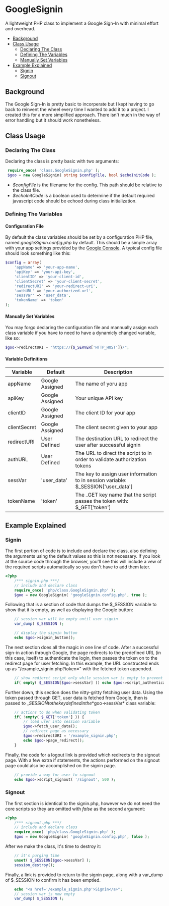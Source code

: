 # GoogleSignin
A lightweight PHP class to implement a Google Sign-In with minimal effort and overhead.
- [Background](#background)
- [Class Usage](#class-usage)
  - [Declaring The Class](#declaring-the-class)
  - [Defining The Variables](#defining-the-variables)
  - [Manually Set Variables](#manually-set-variables)
- [Example Explained](#example-explained)
  - [Signin](#signin)
  - [Signout](#signout)

## Background
The Google Sign-In is pretty basic to incorperate but I kept having to go back to reinvent the wheel every time I wanted to add it to a project. I created this for a more simplified approach. There isn't much in the way of error handling but it should work nonetheless.

## Class Usage
### Declaring The Class
Declaring the class is pretty basic with two arguments:
```PHP
 require_once( 'class.GoogleSignin.php' );
 $goo = new GoogleSignin( string $configFile, bool $echoInitCode );
```
- *$configFile* is the filename for the config. This path should be relative to the class file.
- *$echoInitCode* is a boolean used to determine if the default required javascript code should be echoed during class initialization.
### Defining The Variables
#### Configuration File
By default the class variables should be set by a configuration PHP file, named *googleSignin.config.php* by default. This should be a simple array with your app settings provided by the [Google Console](https://console.developers.google.com/apis/credentials). A typical config file should look something like this:
```PHP
$config = array(
    'appName' => 'your-app-name',
    'apiKey' => 'your-api-key',
    'clientID' => 'your-client-id',
    'clientSecret' => 'your-client-secret',
    'redirectURI' => 'your-redirect-uri',
    'authURL' => 'your-authorized-url',
    'sessVar' => 'user_data',
    'tokenName' => 'token'
);
```
#### Manually Set Variables
You may forgo declaring the configuration file and mannually assign each class variable if you have to need to have a dynamicly changed variable, like so:
```PHP
$goo->redirectURI = "https://{$_SERVER['HTTP_HOST']}/";
```
#### Variable Definitions
| Variable | Default | Description |
| --- | --- | --- |
| appName | Google Assigned | The name of yoru app |
| apiKey | Google Assigned | Your unique API key |
| clientID | Google Assigned | The client ID for your app |
| clientSecret | Google Assigned | The client secret given to your app |
| redirectURI | User Defined | The destination URL to redirect the user after successful signin |
| authURL | User Defined | The URL to direct the script to in order to validate authorization tokens |
| sessVar | 'user_data' | The key to assign user information to in session variable: $\_SESSION\['user_data'] |
| tokenName | 'token' | The \_GET key name that the script passes the token with: $\_GET\['token'] |

## Example Explained
### Signin
The first portion of code is to include and declare the class, also defining the arguments using the default values so this is not necessary. If you look at the source code through the browser, you'll see this will include a vew of the required scripts automatically so you don't have to add them later.
```PHP
<?php
	/*** signin.php ***/
	// include and declare class
	require_once( 'php/class.GoogleSignin.php' );
	$goo = new GoogleSignin( 'googleSignin.config.php', true );
```
Following that is a section of code that dumps the $\_SESSION variable to show that it is empty, as well as displaying the Google button:
```PHP
	// session var will be empty until user signin
	var_dump( $_SESSION );

	// display the signin button
	echo $goo->signin_button();
```
The next section does all the magic in one line of code. After a successful sign-in action through Google, the page redirects to the predefined URL (in this case, itself) to authenticate the login, then passes the token on to the redirect page for user fetching. In this example, the URL constructed ends up as "/example_signin.php?token=" with the fetched token appended.
```PHP
	// show redierct script only while session var is empty to prevent endless loop
	if( empty( $_SESSION[$goo->sessVar] )) echo $goo->script_authenticate_redirect( $goo->authURL .'?'. $goo->tokenName .'=' );
```
Further down, this section does the nitty-gritty fetching user data. Using the token passed through GET, user data is fetched from Google, then is passed to $\_SESSION to the key defined in the *$goo->sessVar* class variable:
```PHP
	// actions to do when validating token
	if( !empty( $_GET['token'] )) {
		// load user into session variable
		$goo->fetch_user_data();
		// redirect page as necessary
		$goo->redirectURI = '/example_signin.php';
		echo $goo->page_redirect();
	}
```
Finally, the code for a logout link is provided which redirects to the signout page. With a few extra if statements, the actions performed on the signout page could also be accomplished on the signin page.
```PHP
	// provide a way for user to signout
	echo $goo->script_signout( '/signout', 500 );
```
### Signout
The first section is identical to the signin.php, however we do not need the core scripts so they are omitted with *false* as the second argument:
```PHP
<?php
	/*** signout.php ***/
	// include and declare class
	require_once( 'php/class.GoogleSignin.php' );
	$goo = new GoogleSignin( 'googleSignin.config.php', false );
```
After we make the class, it's time to destroy it:
```PHP
	// it's purging time
	unset( $_SESSION[$goo->sessVar] );
	session_destroy();
```
Finally, a link is provided to return to the signin page, along with a var_dump of $\_SESSION to confirm it has been emptied.
```PHP
	echo "<a href='/example_signin.php'>Signin</a>";
	// session var is now empty
	var_dump( $_SESSION );
```
